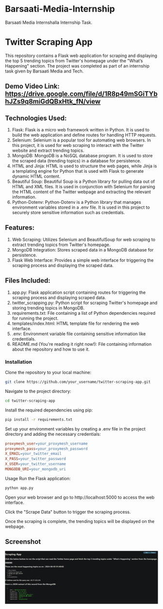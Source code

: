 # Barsaati-Media-Internship
Barsaati Media Internshalla Internship Task.

# Twitter Scraping App
This repository contains a Flask web application for scraping and displaying the top 5 trending topics from Twitter's homepage under the "What’s Happening" section.
The project was completed as part of an internship task given by Barsaati Media and Tech.

## Demo Video Link: https://drive.google.com/file/d/1R8p49mSGiTYbhJZs9q8miGdQBxHtk_fN/view

## Technologies Used:
1. Flask: Flask is a micro web framework written in Python. It is used to build the web application and define routes for handling HTTP requests.
2. Selenium: Selenium is a popular tool for automating web browsers. In this project, it is used for web scraping to interact with the Twitter website and extract trending topics.
3. MongoDB: MongoDB is a NoSQL database program. It is used to store the scraped data (trending topics) in a database for persistence.
4. HTML and Jinja: HTML is used to structure the web pages, while Jinja is a templating engine for Python that is used with Flask to generate dynamic HTML content.
5. Beautiful Soup: Beautiful Soup is a Python library for pulling data out of HTML and XML files. It is used in conjunction with Selenium for parsing the HTML content of the Twitter webpage and extracting the relevant information.
6. Python-Dotenv: Python-Dotenv is a Python library that manages environment variables stored in a .env file. It is used in this project to securely store sensitive information such as credentials.

## Features:
1. Web Scraping: Utilizes Selenium and BeautifulSoup for web scraping to extract trending topics from Twitter's homepage.
2. MongoDB Integration: Stores scraped data in a MongoDB database for persistence.
3. Flask Web Interface: Provides a simple web interface for triggering the scraping process and displaying the scraped data.

## Files Included: 
1. app.py: Flask application script containing routes for triggering the scraping process and displaying scraped data.
2. twitter_scrapping.py: Python script for scraping Twitter's homepage and storing trending topics in MongoDB.
3. requirements.txt: File containing a list of Python dependencies required for running the project.
4. templates/index.html: HTML template file for rendering the web interface.
5. .env: Environment variable file containing sensitive information like credentials.
6. README.md (You're reading it right now!): File containing information about the repository and how to use it.

### Installation
Clone the repository to your local machine:

```bash
git clone https://github.com/your_username/twitter-scraping-app.git
```
Navigate to the project directory:

```bash
cd twitter-scraping-app
```
Install the required dependencies using pip:

```bash
pip install -r requirements.txt
```
Set up your environment variables by creating a .env file in the project directory and adding the necessary credentials:

```makefile
proxymesh_user=your_proxymesh_username
proxymesh_pass=your_proxymesh_password
X_EMAIL=your_twitter_email
X_PASS=your_twitter_password
X_USER=your_twitter_username
MONGODB_URI=your_mongodb_uri
```
Usage
Run the Flask application:

```bash
python app.py
```
Open your web browser and go to http://localhost:5000 to access the web interface.

Click the "Scrape Data" button to trigger the scraping process.

Once the scraping is complete, the trending topics will be displayed on the webpage.

## Screenshot
![Project picture](screenshots/image.png)
